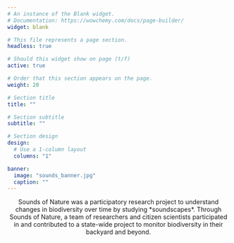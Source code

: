 ```yaml
---
# An instance of the Blank widget.
# Documentation: https://wowchemy.com/docs/page-builder/
widget: blank

# This file represents a page section.
headless: true

# Should this widget show on page (t/f)
active: true

# Order that this section appears on the page.
weight: 20

# Section title
title: ""

# Section subtitle
subtitle: ""

# Section design
design:
  # Use a 1-column layout
  columns: "1"

banner:
  image: "sounds_banner.jpg"
  caption: ""
---
```


<p style="text-align: center;">Sounds of Nature was a participatory research project to understand changes in biodiversity over time by studying *soundscapes*. Through Sounds of Nature, a team of researchers and citizen scientists participated in and contributed to a state-wide project to monitor biodiversity in their backyard and beyond.</p>

